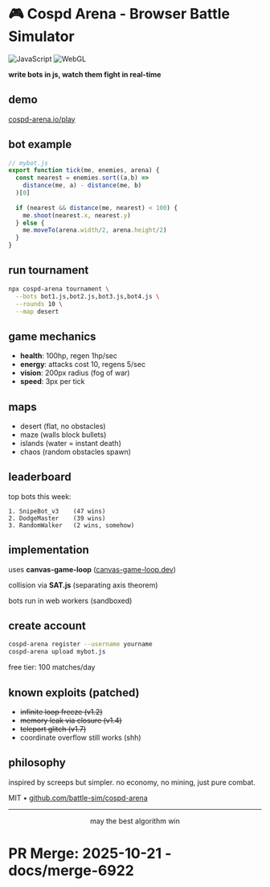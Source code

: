 # 🎮 Cospd Arena - Browser Battle Simulator

![JavaScript](https://img.shields.io/badge/javascript-vanilla-yellow)
![WebGL](https://img.shields.io/badge/webgl-2.0-orange)

**write bots in js, watch them fight in real-time**

## demo

[cospd-arena.io/play](https://cospd-arena.io/play)

## bot example

```javascript
// mybot.js
export function tick(me, enemies, arena) {
  const nearest = enemies.sort((a,b) => 
    distance(me, a) - distance(me, b)
  )[0]
  
  if (nearest && distance(me, nearest) < 100) {
    me.shoot(nearest.x, nearest.y)
  } else {
    me.moveTo(arena.width/2, arena.height/2)
  }
}
```

## run tournament

```bash
npx cospd-arena tournament \
  --bots bot1.js,bot2.js,bot3.js,bot4.js \
  --rounds 10 \
  --map desert
```

## game mechanics

- **health**: 100hp, regen 1hp/sec
- **energy**: attacks cost 10, regens 5/sec
- **vision**: 200px radius (fog of war)
- **speed**: 3px per tick

## maps

- desert (flat, no obstacles)
- maze (walls block bullets)
- islands (water = instant death)
- chaos (random obstacles spawn)

## leaderboard

top bots this week:

```
1. SnipeBot_v3    (47 wins)
2. DodgeMaster    (39 wins)
3. RandomWalker   (2 wins, somehow)
```

## implementation

uses **canvas-game-loop** ([canvas-game-loop.dev](https://canvas-game-loop.dev))

collision via **SAT.js** (separating axis theorem)

bots run in web workers (sandboxed)

## create account

```bash
cospd-arena register --username yourname
cospd-arena upload mybot.js
```

free tier: 100 matches/day

## known exploits (patched)

- ~~infinite loop freeze (v1.2)~~
- ~~memory leak via closure (v1.4)~~
- ~~teleport glitch (v1.7)~~
- coordinate overflow still works (shh)

## philosophy

inspired by screeps but simpler. no economy, no mining, just pure combat.

MIT • [github.com/battle-sim/cospd-arena](https://github.com/battle-sim/cospd-arena)

---

<div align="center">
may the best algorithm win
</div>

# PR Merge: 2025-10-21 - docs/merge-6922

